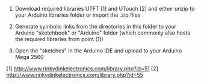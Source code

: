 
1) Download required libraries UTFT [1] and UTouch [2] 
and either unzip to your Arduino libraries folder
or import the .zip files

2) Generate symbolic links from the directories in 
this folder to your Arduino "sketchbook" or "Arduino" folder 
(which commonly also hosts the required libraries from point (1))

3) Open the "sketches" in the Arduino IDE and upload
to your Arduino Mega 2560

[1] http://www.rinkydinkelectronics.com/library.php?id=51
[2] http://www.rinkydinkelectronics.com/library.php?id=55
